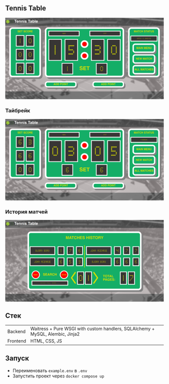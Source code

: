 ## Tennis Table
![](./docs/match.png)
### Тайбрейк
![](./docs/tiebreak.png)
### История матчей
![](./docs/matches_history.png)

## Стек
|||
|-|-|
|Backend|Waitress + Pure WSGI with custom handlers, SQLAlchemy + MySQL, Alembic, Jinja2|
|Frontend|HTML, CSS, JS|

## Запуск
+ Переименовать `example.env` в `.env`
+ Запустить проект через `docker compose up`
